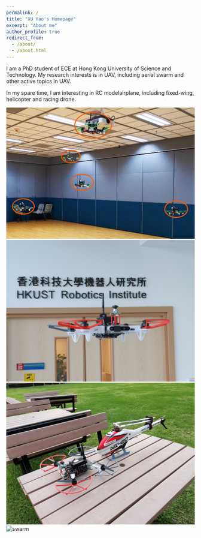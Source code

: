 ```yaml
---
permalink: /
title: "XU Hao's Homepage"
excerpt: "About me"
author_profile: true
redirect_from: 
  - /about/
  - /about.html
---
```


I am a PhD student of ECE at Hong Kong University of Science and Technology. My research interests is in UAV, including aerial swarm and other active topics in UAV. 

In my spare time, I am interesting in RC modelairplane, including fixed-wing, helicopter and racing drone.

![swarm](/images/uav_swarm_5.png)
![swarm](/images/IMG_20200228_172650.jpg)
![swarm](/images/heli.jpg)
![swarm](/images/heli2.jpg)
